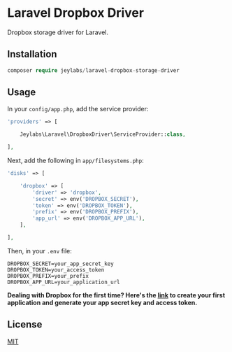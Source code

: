 
# Laravel Dropbox Driver

Dropbox storage driver for Laravel.

## Installation

```php
composer require jeylabs/laravel-dropbox-storage-driver
```

## Usage

In your ```config/app.php```, add the service provider:

```php
'providers' => [

    Jeylabs\Laravel\DropboxDriver\ServiceProvider::class,

],
```

Next, add the following in ```app/filesystems.php```:
```php
'disks' => [

    'dropbox' => [
        'driver' => 'dropbox',
        'secret' => env('DROPBOX_SECRET'),
        'token' => env('DROPBOX_TOKEN'),
        'prefix' => env('DROPBOX_PREFIX'),
        'app_url' => env('DROPBOX_APP_URL'),
    ],

],
```

Then, in your ```.env``` file:
```
DROPBOX_SECRET=your_app_secret_key
DROPBOX_TOKEN=your_access_token
DROPBOX_PREFIX=your_prefix
DROPBOX_APP_URL=your_application_url
```

**Dealing with Dropbox for the first time? Here's the [link](https://www.dropbox.com/developers/apps/create) to create your first application and generate your app secret key and access token.**

## License

[MIT](https://opensource.org/licenses/MIT)
